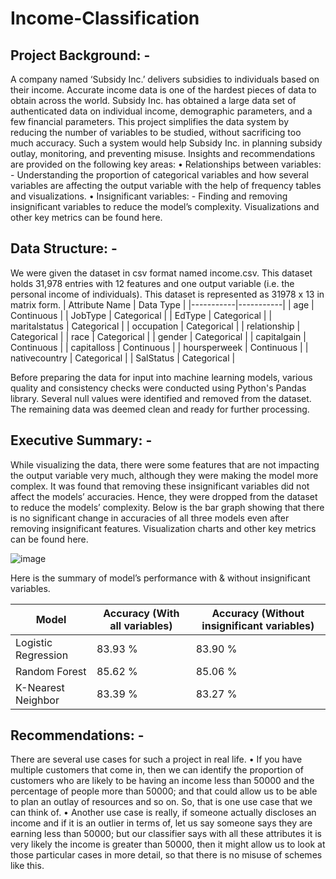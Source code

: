 # Income-Classification
## Project Background: -
A company named ‘Subsidy Inc.’ delivers subsidies to individuals based on their income. Accurate income data is one of the hardest pieces of data to obtain across the world. Subsidy Inc. has obtained a large data set of authenticated data on individual income, demographic parameters, and a few financial parameters. 
This project simplifies the data system by reducing the number of variables to be studied, without sacrificing too much accuracy. Such a system would help Subsidy Inc. in planning subsidy outlay, monitoring, and preventing misuse.
Insights and recommendations are provided on the following key areas:
•	Relationships between variables: - Understanding the proportion of categorical variables and how several variables are affecting the output variable with the help of frequency tables and visualizations.
•	Insignificant variables: - Finding and removing insignificant variables to reduce the model’s complexity.
Visualizations and other key metrics can be found here.

## Data Structure: -
We were given the dataset in csv format named income.csv. This dataset holds 31,978 entries with 12 features and one output variable (i.e. the personal income of individuals).
This dataset is represented as 31978 x 13 in matrix form.
| Attribute Name  | Data Type  |
|-----------|-----------|
| age	| Continuous |
| JobType	| Categorical |
| EdType	| Categorical |
| maritalstatus	| Categorical |
| occupation	| Categorical |
| relationship	| Categorical |
| race	| Categorical |
| gender	| Categorical |
| capitalgain	| Continuous |
| capitalloss	| Continuous |
| hoursperweek	| Continuous |
| nativecountry	| Categorical |
| SalStatus	| Categorical |

Before preparing the data for input into machine learning models, various quality and consistency checks were conducted using Python's Pandas library. Several null values were identified and removed from the dataset. The remaining data was deemed clean and ready for further processing.

## Executive Summary: -
While visualizing the data, there were some features that are not impacting the output variable very much, although they were making the model more complex.
It was found that removing these insignificant variables did not affect the models’ accuracies. Hence, they were dropped from the dataset to reduce the models’ complexity. Below is the bar graph showing that there is no significant change in accuracies of all three models even after removing insignificant features.
Visualization charts and other key metrics can be found here.

![image](https://github.com/user-attachments/assets/4d5e076b-15a4-4dbc-a91d-cb5e8ead1901)

Here is the summary of model’s performance with & without insignificant variables.

| Model                | Accuracy (With all variables) | Accuracy (Without insignificant variables) |
|----------------------|----------------------------|-------------------------------------------|
| Logistic Regression | 83.93 %                     | 83.90 %                                   |
| Random Forest       | 85.62 %                     | 85.06 %                                   |
| K-Nearest Neighbor  | 83.39 %                     | 83.27 %                                   |

## Recommendations: -
There are several use cases for such a project in real life.
•	If you have multiple customers that come in, then we can identify the proportion of customers who are likely to be having an income less than 50000 and the percentage of people more than 50000; and that could allow us to be able to plan an outlay of resources and so on. So, that is one use case that we can think of.
•	Another use case is really, if someone actually discloses an income and if it is an outlier in terms of, let us say someone says they are earning less than 50000; but our classifier says with all these attributes it is very likely the income is greater than 50000, then it might allow us to look at those particular cases in more detail, so that there is no misuse of schemes like this.

